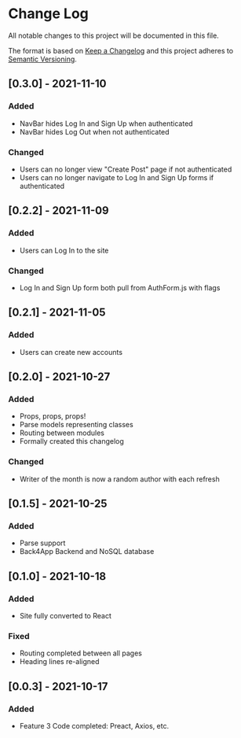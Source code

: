 # Change Log
All notable changes to this project will be documented in this file.
 
The format is based on [Keep a Changelog](http://keepachangelog.com/)
and this project adheres to [Semantic Versioning](http://semver.org/).

## [0.3.0] - 2021-11-10
### Added
- NavBar hides Log In and Sign Up when authenticated
- NavBar hides Log Out when not authenticated

### Changed
- Users can no longer view "Create Post" page if not authenticated
- Users can no longer navigate to Log In and Sign Up forms if authenticated

## [0.2.2] - 2021-11-09
### Added
- Users can Log In to the site

### Changed 
- Log In and Sign Up form both pull from AuthForm.js with flags

## [0.2.1] - 2021-11-05
### Added
- Users can create new accounts 

## [0.2.0] - 2021-10-27
### Added
- Props, props, props!
- Parse models representing classes
- Routing between modules
- Formally created this changelog

### Changed 
- Writer of the month is now a random author with each refresh 

## [0.1.5] - 2021-10-25
### Added
- Parse support
- Back4App Backend and NoSQL database

## [0.1.0] - 2021-10-18
### Added
- Site fully converted to React

### Fixed
- Routing completed between all pages
- Heading lines re-aligned
 
## [0.0.3] - 2021-10-17
### Added
- Feature 3 Code completed: Preact, Axios, etc.

